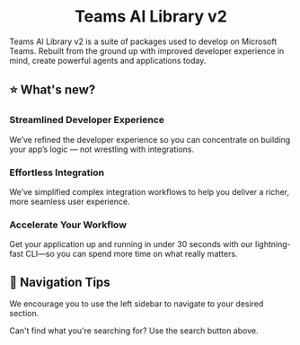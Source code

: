 <center>
<h1>Teams AI Library v2</h1>
</center>

Teams AI Library v2 is a suite of packages used to develop on Microsoft Teams. Rebuilt from the ground up with improved developer experience in mind, create powerful agents and applications today.

## ⭐ What's new?

### Streamlined Developer Experience

We’ve refined the developer experience so you can concentrate on building your app’s logic — not wrestling with integrations.

### Effortless Integration

We’ve simplified complex integration workflows to help you deliver a richer, more seamless user experience.

### Accelerate Your Workflow

Get your application up and running in under 30 seconds with our lightning-fast CLI—so you can spend more time on what really matters.

## 🔎 Navigation Tips

We encourage you to use the left sidebar to navigate to your desired section.

Can't find what you're searching for? Use the search button above.
